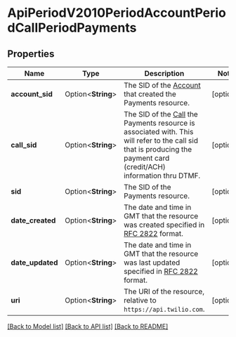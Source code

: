# ApiPeriodV2010PeriodAccountPeriodCallPeriodPayments

## Properties

Name | Type | Description | Notes
------------ | ------------- | ------------- | -------------
**account_sid** | Option<**String**> | The SID of the [Account](https://www.twilio.com/docs/iam/api/account) that created the Payments resource. | [optional]
**call_sid** | Option<**String**> | The SID of the [Call](https://www.twilio.com/docs/voice/api/call-resource) the Payments resource is associated with. This will refer to the call sid that is producing the payment card (credit/ACH) information thru DTMF. | [optional]
**sid** | Option<**String**> | The SID of the Payments resource. | [optional]
**date_created** | Option<**String**> | The date and time in GMT that the resource was created specified in [RFC 2822](https://www.ietf.org/rfc/rfc2822.txt) format. | [optional]
**date_updated** | Option<**String**> | The date and time in GMT that the resource was last updated specified in [RFC 2822](https://www.ietf.org/rfc/rfc2822.txt) format. | [optional]
**uri** | Option<**String**> | The URI of the resource, relative to `https://api.twilio.com`. | [optional]

[[Back to Model list]](../README.md#documentation-for-models) [[Back to API list]](../README.md#documentation-for-api-endpoints) [[Back to README]](../README.md)



